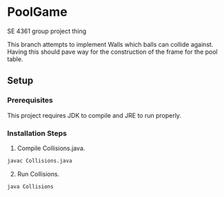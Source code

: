 # PoolGame
SE 4361 group project thing

This branch attempts to implement Walls which balls can collide against. Having this should pave way for the construction of the frame for the pool table.

## Setup
### Prerequisites
This project requires JDK to compile and JRE to run properly.

### Installation Steps
1. Compile Collisions.java.
```bash
javac Collisions.java
```
2. Run Collisions.
```bash
java Collisions
```
